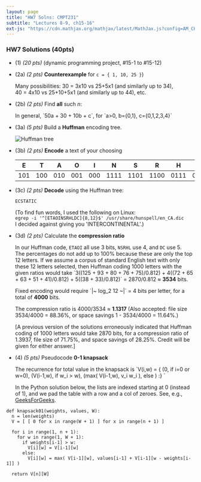 ```yaml
---
layout: page
title: "HW7 Solns: CMPT231"
subtitle: "Lectures 8-9, ch15-16"
ext-js: "https://cdn.mathjax.org/mathjax/latest/MathJax.js?config=AM_CHTML"
---
```


### HW7 Solutions (40pts)
+ (1) *(20 pts)* (dynamic programming project, #15-1 to #15-12)
+ (2a) *(2 pts)* **Counterexample** for `c = { 1, 10, 25 }`)

  Many possibilities: 30 = 3x10 vs 25+5x1 (and similarly up to 34), <br/>
  40 = 4x10 vs 25+10+5x1 (and similarly up to 44), etc.

+ (2b) *(2 pts)* Find **all** such *n*:

  In general, \`50a + 30 + 10b + c\`, for \`a>0, b={0,1}, c={0,1,2,3,4}\`

+ (3a) *(5 pts)* Build a **Huffman** encoding tree.

  ![Huffman tree](../img/hw7-3a.svg)

+ (3b) *(2 pts)* **Encode** a text of your choosing

  | **E** | **T** | **A** | **O** | **I** | **N** | **S** | **R** | **H** | **L** | **D** | **C** |
  |-------|-------|-------|-------|-------|-------|-------|-------|-------|-------|-------|-------|
  |   101 |   100 |   010 |   001 |   000 |  1111 |  1101 |  1100 |  0111 |  0110 | 11101 | 11100 |

+ (3c) *(2 pts)* **Decode** using the Huffman tree: 

  `ECSTATIC`

  (To find fun words, I used the following on Linux:<br/>
  `egrep -i '^[ETAOINSRHLDC]{8,12}$' /usr/share/hunspell/en_CA.dic`<br/>
  I decided against giving you 'INTERCONTINENTAL'.)

+ (3d) *(2 pts)* Calculate the **compression ratio**

  In our Huffman code, `ETAOI` all use 3 bits, `NSRHL` use 4, and `DC` use 5.  <br/>
  The percentages do not add up to 100% because these are only the top 12 letters.
  If we assume a corpus of standard English text with only these 12 letters selected, then
  Huffman coding 1000 letters with the given ratios would take
  \`3((125 + 93 + 80 + 76 + 75)/0.812) + 4((72 + 65 + 63 + 51 + 41)/0.812) + 5((38 + 33)/0.812)\`
  = 2870/0.812 &asymp; **3534** bits.

  Fixed encoding would require \`|~ log\_2 12 ~|\` = 4 bits per letter, for a total of **4000** bits.

  The compression ratio is 4000/3534 &asymp; **1.1317**
  (Also accepted: file size 3534/4000 = 88.36%, or space savings 1 - 3534/4000 = 11.64%.)

  [A previous version of the solutions erroneously indicated that Huffman coding of 1000 letters
  would take 2870 bits, for a compression ratio of 1.3937, file size of 71.75%,
  and space savings of 28.25%.  Credit will be given for either answer.]

+ (4) *(5 pts)* Pseudocode **0-1 knapsack**

  The recurrence for total value in the knapsack is
  \`V(i,w) = { (0, if i=0 or w=0), (V(i-1,w), if w\_i > w),
    (max( V(i-1,w), v\_i w\_i ), else ) :} \`

  In the Python solution below, the lists are indexed starting at 0
  (instead of 1), and we pad the table with a row and a col of zeroes.
  See, e.g., [GeeksForGeeks](http://www.geeksforgeeks.org/dynamic-programming-set-10-0-1-knapsack-problem/).

```
def knapsack01(weights, values, W):
  n = len(weights)
  V = [ [ 0 for x in range(W + 1) ] for x in range(n + 1) ]
 
  for i in range(1, n + 1):
    for w in range(1, W + 1):
      if weights[i-1] > w:
        V[i][w] = V[i-1][w]
      else:
        V[i][w] = max( V[i-1][w], values[i-1] + V[i-1][w - weights[i-1]] )
 
  return V[n][W]
```
